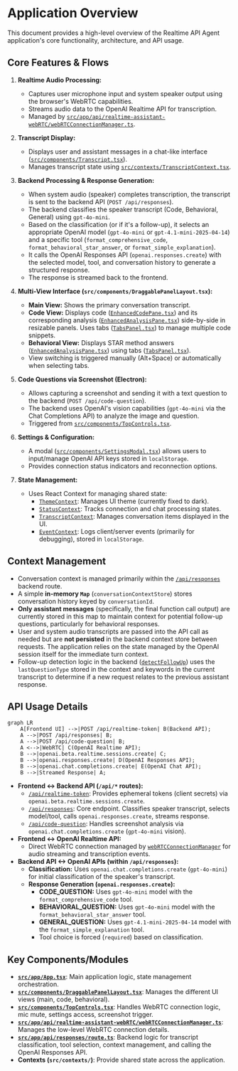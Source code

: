 # Application Overview

This document provides a high-level overview of the Realtime API Agent application's core functionality, architecture, and API usage.

## Core Features & Flows

1.  **Realtime Audio Processing:**
    *   Captures user microphone input and system speaker output using the browser's WebRTC capabilities.
    *   Streams audio data to the OpenAI Realtime API for transcription.
    *   Managed by [`src/app/api/realtime-assistant-webRTC/webRTCConnectionManager.ts`](src/app/api/realtime-assistant-webRTC/webRTCConnectionManager.ts:0).

2.  **Transcript Display:**
    *   Displays user and assistant messages in a chat-like interface ([`src/components/Transcript.tsx`](src/components/Transcript.tsx:0)).
    *   Manages transcript state using [`src/contexts/TranscriptContext.tsx`](src/contexts/TranscriptContext.tsx:0).

3.  **Backend Processing & Response Generation:**
    *   When system audio (speaker) completes transcription, the transcript is sent to the backend API (`POST /api/responses`).
    *   The backend classifies the speaker transcript (Code, Behavioral, General) using `gpt-4o-mini`.
    *   Based on the classification (or if it's a follow-up), it selects an appropriate OpenAI model (`gpt-4o-mini` or `gpt-4.1-mini-2025-04-14`) and a specific tool (`format_comprehensive_code`, `format_behavioral_star_answer`, or `format_simple_explanation`).
    *   It calls the OpenAI Responses API (`openai.responses.create`) with the selected model, tool, and conversation history to generate a structured response.
    *   The response is streamed back to the frontend.

4.  **Multi-View Interface (`src/components/DraggablePanelLayout.tsx`):**
    *   **Main View:** Shows the primary conversation transcript.
    *   **Code View:** Displays code ([`EnhancedCodePane.tsx`](src/components/EnhancedCodePane.tsx:0)) and its corresponding analysis ([`EnhancedAnalysisPane.tsx`](src/components/EnhancedAnalysisPane.tsx:0)) side-by-side in resizable panels. Uses tabs ([`TabsPanel.tsx`](src/components/TabsPanel.tsx:0)) to manage multiple code snippets.
    *   **Behavioral View:** Displays STAR method answers ([`EnhancedAnalysisPane.tsx`](src/components/EnhancedAnalysisPane.tsx:0)) using tabs ([`TabsPanel.tsx`](src/components/TabsPanel.tsx:0)).
    *   View switching is triggered manually (Alt+Space) or automatically when selecting tabs.

5.  **Code Questions via Screenshot (Electron):**
    *   Allows capturing a screenshot and sending it with a text question to the backend (`POST /api/code-question`).
    *   The backend uses OpenAI's vision capabilities (`gpt-4o-mini` via the Chat Completions API) to analyze the image and question.
    *   Triggered from [`src/components/TopControls.tsx`](src/components/TopControls.tsx:0).

6.  **Settings & Configuration:**
    *   A modal ([`src/components/SettingsModal.tsx`](src/components/SettingsModal.tsx:0)) allows users to input/manage OpenAI API keys stored in `localStorage`.
    *   Provides connection status indicators and reconnection options.

7.  **State Management:**
    *   Uses React Context for managing shared state:
        *   [`ThemeContext`](src/contexts/ThemeContext.tsx:0): Manages UI theme (currently fixed to dark).
        *   [`StatusContext`](src/contexts/StatusContext.tsx:0): Tracks connection and chat processing states.
        *   [`TranscriptContext`](src/contexts/TranscriptContext.tsx:0): Manages conversation items displayed in the UI.
        *   [`EventContext`](src/contexts/EventContext.tsx:0): Logs client/server events (primarily for debugging), stored in `localStorage`.

## Context Management

*   Conversation context is managed primarily within the [`/api/responses`](src/app/api/responses/route.ts:0) backend route.
*   A simple **in-memory `Map`** (`conversationContextStore`) stores conversation history keyed by `conversationId`.
*   **Only assistant messages** (specifically, the final function call output) are currently stored in this map to maintain context for potential follow-up questions, particularly for behavioral responses.
*   User and system audio transcripts are passed into the API call as needed but are **not persisted** in the backend context store between requests. The application relies on the state managed by the OpenAI session itself for the immediate turn context.
*   Follow-up detection logic in the backend ([`detectFollowUp`](src/app/api/responses/route.ts:120)) uses the `lastQuestionType` stored in the context and keywords in the current transcript to determine if a new request relates to the previous assistant response.

## API Usage Details

```mermaid
graph LR
    A[Frontend UI] -->|POST /api/realtime-token| B(Backend API);
    A -->|POST /api/responses| B;
    A -->|POST /api/code-question| B;
    A <-->|WebRTC| C(OpenAI Realtime API);
    B -->|openai.beta.realtime.sessions.create| C;
    B -->|openai.responses.create| D(OpenAI Responses API);
    B -->|openai.chat.completions.create| E(OpenAI Chat API);
    B -->|Streamed Response| A;
```

*   **Frontend <-> Backend API (`/api/*` routes):**
    *   [`/api/realtime-token`](src/app/api/realtime-token/route.ts:0): Provides ephemeral tokens (client secrets) via `openai.beta.realtime.sessions.create`.
    *   [`/api/responses`](src/app/api/responses/route.ts:0): Core endpoint. Classifies speaker transcript, selects model/tool, calls `openai.responses.create`, streams response.
    *   [`/api/code-question`](src/app/api/code-question/route.ts:0): Handles screenshot analysis via `openai.chat.completions.create` (`gpt-4o-mini` vision).
*   **Frontend <-> OpenAI Realtime API:**
    *   Direct WebRTC connection managed by [`webRTCConnectionManager`](src/app/api/realtime-assistant-webRTC/webRTCConnectionManager.ts:0) for audio streaming and transcription events.
*   **Backend API <-> OpenAI APIs (within `/api/responses`):**
    *   **Classification:** Uses `openai.chat.completions.create` (`gpt-4o-mini`) for initial classification of the speaker's transcript.
    *   **Response Generation (`openai.responses.create`):**
        *   **CODE_QUESTION:** Uses `gpt-4o-mini` model with the `format_comprehensive_code` tool.
        *   **BEHAVIORAL_QUESTION:** Uses `gpt-4o-mini` model with the `format_behavioral_star_answer` tool.
        *   **GENERAL_QUESTION:** Uses `gpt-4.1-mini-2025-04-14` model with the `format_simple_explanation` tool.
        *   Tool choice is forced (`required`) based on classification.

## Key Components/Modules

*   **[`src/app/App.tsx`](src/app/App.tsx:0)**: Main application logic, state management orchestration.
*   **[`src/components/DraggablePanelLayout.tsx`](src/components/DraggablePanelLayout.tsx:0)**: Manages the different UI views (main, code, behavioral).
*   **[`src/components/TopControls.tsx`](src/components/TopControls.tsx:0)**: Handles WebRTC connection logic, mic mute, settings access, screenshot trigger.
*   **[`src/app/api/realtime-assistant-webRTC/webRTCConnectionManager.ts`](src/app/api/realtime-assistant-webRTC/webRTCConnectionManager.ts:0)**: Manages the low-level WebRTC connection details.
*   **[`src/app/api/responses/route.ts`](src/app/api/responses/route.ts:0)**: Backend logic for transcript classification, tool selection, context management, and calling the OpenAI Responses API.
*   **Contexts (`src/contexts/`)**: Provide shared state across the application.